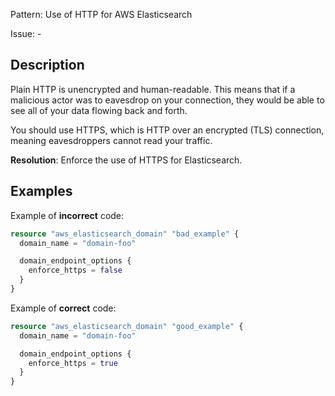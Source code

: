 Pattern: Use of HTTP for AWS Elasticsearch

Issue: -

## Description

Plain HTTP is unencrypted and human-readable. This means that if a malicious actor was to eavesdrop on your connection, they would be able to see all of your data flowing back and forth.

You should use HTTPS, which is HTTP over an encrypted (TLS) connection, meaning eavesdroppers cannot read your traffic.

**Resolution**: Enforce the use of HTTPS for Elasticsearch.

## Examples

Example of **incorrect** code:

```terraform
resource "aws_elasticsearch_domain" "bad_example" {
  domain_name = "domain-foo"

  domain_endpoint_options {
    enforce_https = false
  }
}
```

Example of **correct** code:

```terraform
resource "aws_elasticsearch_domain" "good_example" {
  domain_name = "domain-foo"

  domain_endpoint_options {
    enforce_https = true
  }
}
```